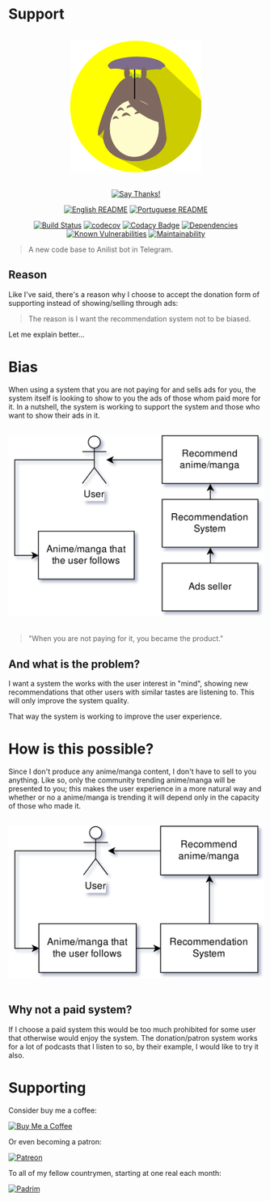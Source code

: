 # Support

<div align = "center">
<br>
<img src="../../others/img/logo/logo.png" height=260>
<br>
<br>

[![Say Thanks!](https://img.shields.io/badge/Say%20Thanks-!-1EAEDB.svg?longCache=true&style=for-the-badge)](https://saythanks.io/to/Fazendaaa)

[![English README](https://img.shields.io/badge/Language-EN-blue.svg?longCache=true&style=for-the-badge)](./README.md)
[![Portuguese README](https://img.shields.io/badge/Linguagem-PT-green.svg?longCache=true&style=for-the-badge)](./docs/readme/README_PT.md)

[![Build Status](https://img.shields.io/travis/Fazendaaa/AnilistBot.svg?style=flat-square)](https://travis-ci.org/Fazendaaa/AnilistBot)
[![codecov](https://img.shields.io/codecov/c/github/Fazendaaa/AnilistBot.svg?style=flat-square)](https://codecov.io/gh/Fazendaaa/AnilistBot)
[![Codacy Badge](https://img.shields.io/codacy/grade/39abaa6b730941728b1e553e73e10b1e.svg?style=flat-square)](https://www.codacy.com/project/Fazendaaa/AnilistBot/dashboard?utm_source=github.com&amp;utm_medium=referral&amp;utm_content=Fazendaaa/AnilistBot&amp;utm_campaign=Badge_Grade_Dashboard)
[![Dependencies](https://david-dm.org/Fazendaaa/AnilistBot.svg?style=flat-square)](https://codeclimate.com/github/Fazendaaa/AnilistBot/master/package.json)
[![Known Vulnerabilities](https://snyk.io/test/github/Fazendaaa/AnilistBot/badge.svg?style=flat-square&targetFile=package.json)](https://snyk.io/test/github/Fazendaaa/AnilistBot?targetFile=package.json)
[![Maintainability](https://api.codeclimate.com/v1/badges/48f94edc03d7949040bb/maintainability)](https://codeclimate.com/github/Fazendaaa/AnilistBot/maintainability)

</div>

> A new code base to Anilist bot in Telegram.

## Reason
Like I've said, there's a reason why I choose to accept the donation form of supporting instead of showing/selling through ads:
> The reason is I want the recommendation system not to be biased.

Let me explain better...
# Bias
When using a system that you are not paying for and sells ads for you, the system itself is looking to show to you the ads of those whom paid more for it. In a nutshell, the system is working to support the system and those who want to show their ads in it.

<div align = "center">
    <br>
    <img src="../../others/img/docs/EN/not_supported_system.png" alt="ads system"/>
	<br>
    <br>
</div>

> "When you are not paying for it, you became the product."

## And what is the problem?
I want a system the works with the user interest in "mind", showing new recommendations that other users with similar tastes are listening to. This will only improve the system quality.

That way the system is working to improve the user experience.

# How is this possible?
Since I don't produce any anime/manga content, I don't have to sell to you anything. Like so, only the community trending anime/manga will be presented to you; this makes the user experience in a more natural way and whether or no a anime/manga is trending it will depend only in the capacity of those who made it.

<div align = "center">
    <br>
    <img src="../../others/img/docs/EN/supported_system.png" alt="donation system"/>
	<br>
	<br>
</div>

## Why not a paid system?
If I choose a paid system this would be too much prohibited for some user that otherwise would enjoy the system. The donation/patron system works for a lot of podcasts that I listen to so, by their example, I would like to try it also.

# Supporting

Consider buy me a coffee:

[![Buy Me a Coffee](https://www.buymeacoffee.com/assets/img/custom_images/orange_img.png)](https://www.buymeacoffee.com/Fazenda)

Or even becoming a patron:

[![Patreon](https://c5.patreon.com/external/logo/become_a_patron_button.png)](https://www.patreon.com/Fazenda/overview)

To all of my fellow countrymen, starting at one real each month:

[![Padrim](https://s3-sa-east-1.amazonaws.com/padrimbucketteste/padrim/Logotipo_colorido_horizontal.png)](https://www.padrim.com.br/AnilistBot)
